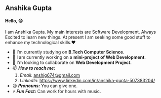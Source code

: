 ## Anshika Gupta
#### Hello, 😊
  
 I am Anshika Gupta. My main interests are Software Development. Always Excited to learn new things. At present I am seeking some good stuff to enhance my technological skills.:heart: 
 * 🏢 I’m currently studying on **B.Tech Computer Science**.
 * 📔 I am currently working on a **mini-project of Web Development**. 
 * :dancers: I'm looking to collaborate on **Web Development Project**.
 * 📫 ***How to reach me:*** 
    1. *Email*: anshig674@gmail.com
    2. *LinkedIn*: https://www.linkedin.com/in/anshika-gupta-507383204/
 * :smiley: ***Pronouns:*** You can give one. 
 * ⚡ ***Fun Fact:*** Can work for hours with music.
